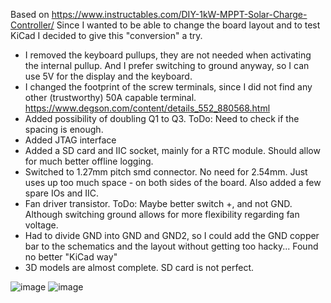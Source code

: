 Based on https://www.instructables.com/DIY-1kW-MPPT-Solar-Charge-Controller/
Since I wanted to be able to change the board layout and to test KiCad I decided to give this "conversion" a try.

- I removed the keyboard pullups, they are not needed when activating the internal pullup. And I prefer switching to ground anyway, so I can use 5V for the display and the keyboard.
- I changed the footprint of the screw terminals, since I did not find any other (trustworthy) 50A capable terminal. https://www.degson.com/content/details_552_880568.html
- Added possibility of doubling Q1 to Q3. ToDo: Need to check if the spacing is enough.
- Added JTAG interface
- Added a SD card and IIC socket, mainly for a RTC module. Should allow for much better offline logging.
- Switched to 1.27mm pitch smd connector. No need for 2.54mm. Just uses up too much space - on both sides of the board. Also added a few spare IOs and IIC.
- Fan driver transistor. ToDo: Maybe better switch +, and not GND. Although switching ground allows for more flexibility regarding fan voltage.
- Had to divide GND into GND and GND2, so I could add the GND copper bar to the schematics and the layout without getting too hacky... Found no better "KiCad way"
- 3D models are almost complete. SD card is not perfect.

![image](https://user-images.githubusercontent.com/9505718/197799230-d5ded150-752a-478b-a134-1eaa9beb0152.png)
![image](https://user-images.githubusercontent.com/9505718/197799309-ab002c37-8d93-46b7-8a3e-1d9d9be074f3.png)
